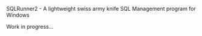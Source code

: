 SQLRunner2 - A lightweight swiss army knife SQL Management program for Windows

Work in progress...

